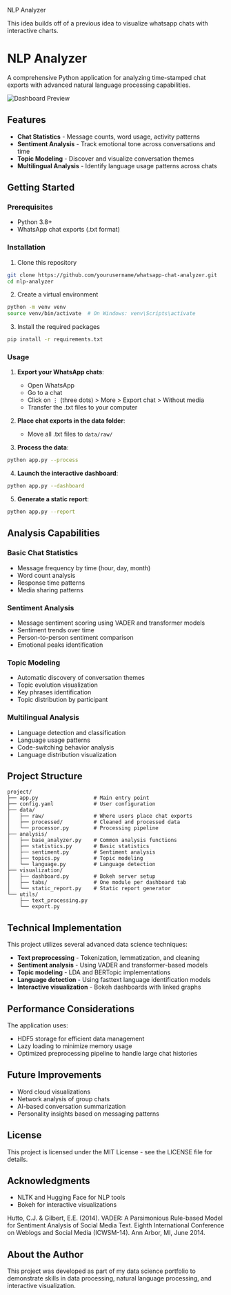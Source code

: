 NLP Analyzer

This idea builds off of a previous idea to visualize whatsapp chats with interactive charts.

# NLP Analyzer

A comprehensive Python application for analyzing time-stamped chat exports with advanced natural language processing capabilities.

![Dashboard Preview](https://via.placeholder.com/800x450)

## Features

- **Chat Statistics** - Message counts, word usage, activity patterns
- **Sentiment Analysis** - Track emotional tone across conversations and time
- **Topic Modeling** - Discover and visualize conversation themes
- **Multilingual Analysis** - Identify language usage patterns across chats

## Getting Started

### Prerequisites

- Python 3.8+
- WhatsApp chat exports (.txt format)

### Installation

1. Clone this repository

```bash
git clone https://github.com/yourusername/whatsapp-chat-analyzer.git
cd nlp-analyzer
```

2. Create a virtual environment

```bash
python -m venv venv
source venv/bin/activate  # On Windows: venv\Scripts\activate
```

3. Install the required packages

```bash
pip install -r requirements.txt
```

### Usage

1. **Export your WhatsApp chats**:

   - Open WhatsApp
   - Go to a chat
   - Click on ⋮ (three dots) > More > Export chat > Without media
   - Transfer the .txt files to your computer

2. **Place chat exports in the data folder**:

   - Move all .txt files to `data/raw/`

3. **Process the data**:

```bash
python app.py --process
```

4. **Launch the interactive dashboard**:

```bash
python app.py --dashboard
```

5. **Generate a static report**:

```bash
python app.py --report
```

## Analysis Capabilities

### Basic Chat Statistics

- Message frequency by time (hour, day, month)
- Word count analysis
- Response time patterns
- Media sharing patterns

### Sentiment Analysis

- Message sentiment scoring using VADER and transformer models
- Sentiment trends over time
- Person-to-person sentiment comparison
- Emotional peaks identification

### Topic Modeling

- Automatic discovery of conversation themes
- Topic evolution visualization
- Key phrases identification
- Topic distribution by participant

### Multilingual Analysis

- Language detection and classification
- Language usage patterns
- Code-switching behavior analysis
- Language distribution visualization

## Project Structure

```
project/
├── app.py                  # Main entry point
├── config.yaml             # User configuration
├── data/
│   ├── raw/                # Where users place chat exports
│   ├── processed/          # Cleaned and processed data
│   └── processor.py        # Processing pipeline
├── analysis/
│   ├── base_analyzer.py    # Common analysis functions
│   ├── statistics.py       # Basic statistics
│   ├── sentiment.py        # Sentiment analysis
│   ├── topics.py           # Topic modeling
│   └── language.py         # Language detection
├── visualization/
│   ├── dashboard.py        # Bokeh server setup
│   ├── tabs/               # One module per dashboard tab
│   └── static_report.py    # Static report generator
└── utils/
    ├── text_processing.py
    └── export.py
```

## Technical Implementation

This project utilizes several advanced data science techniques:

- **Text preprocessing** - Tokenization, lemmatization, and cleaning
- **Sentiment analysis** - Using VADER and transformer-based models
- **Topic modeling** - LDA and BERTopic implementations
- **Language detection** - Using fasttext language identification models
- **Interactive visualization** - Bokeh dashboards with linked graphs

## Performance Considerations

The application uses:

- HDF5 storage for efficient data management
- Lazy loading to minimize memory usage
- Optimized preprocessing pipeline to handle large chat histories

## Future Improvements

- Word cloud visualizations
- Network analysis of group chats
- AI-based conversation summarization
- Personality insights based on messaging patterns

## License

This project is licensed under the MIT License - see the LICENSE file for details.

## Acknowledgments

- NLTK and Hugging Face for NLP tools
- Bokeh for interactive visualizations

Hutto, C.J. & Gilbert, E.E. (2014). VADER: A Parsimonious Rule-based Model for
Sentiment Analysis of Social Media Text. Eighth International Conference on
Weblogs and Social Media (ICWSM-14). Ann Arbor, MI, June 2014.

## About the Author

This project was developed as part of my data science portfolio to demonstrate skills in data processing, natural language processing, and interactive visualization.
